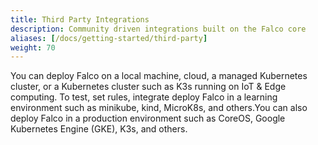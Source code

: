 ```yaml
---
title: Third Party Integrations
description: Community driven integrations built on the Falco core
aliases: [/docs/getting-started/third-party]
weight: 70
---
```

You can deploy Falco on a local machine, cloud, a managed Kubernetes cluster, or a Kubernetes cluster such as K3s running on IoT & Edge computing. To test, set rules, integrate deploy Falco in a learning environment such as minikube, kind, MicroK8s, and others.You can also deploy Falco in a production environment such as CoreOS, Google Kubernetes Engine (GKE), K3s, and others.
